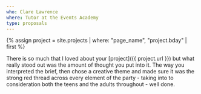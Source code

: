 ```yaml
---
who: Clare Lawrence
where: Tutor at the Events Academy
type: proposals
---
```


{% assign project = site.projects | where: "page_name", "project.bday" | first %}

There is so much that I loved about your [project]({{ project.url }}) but what really stood out was the amount of thought you put into it. 
The way you interpreted the brief, then chose a creative theme and made sure it was the strong red thread across every element of the party - 
taking into to consideration both the teens and the adults throughout - well done.
